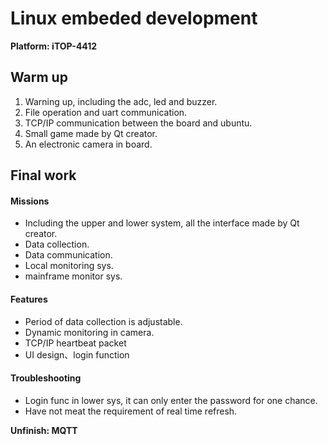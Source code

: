 # Linux embeded development

**Platform: iTOP-4412**



## Warm up

1. Warning up, including the adc, led and buzzer.
2. File operation and uart communication.
3. TCP/IP communication between the board and ubuntu.
4. Small game made by Qt creator.
5. An electronic camera in board.



## Final work

#### Missions

- Including the upper and lower system,  all the interface made by Qt creator.
- Data collection.
- Data communication.
- Local monitoring sys.
- mainframe monitor sys.



#### Features

- Period of data collection is adjustable.
- Dynamic monitoring in camera.
- TCP/IP heartbeat packet
- UI design、login function



#### Troubleshooting

- Login func in lower sys, it can only enter the password for one chance.
- Have not meat the requirement of real time refresh.



**Unfinish: MQTT**

